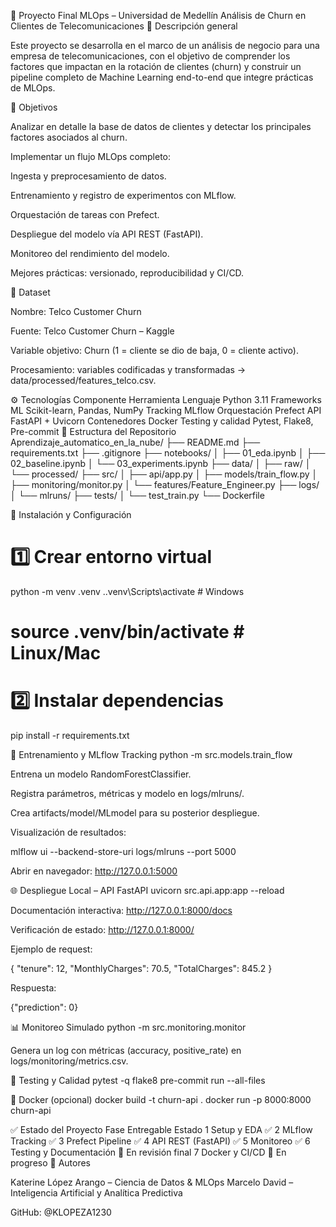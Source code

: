 🧠 Proyecto Final MLOps – Universidad de Medellín
Análisis de Churn en Clientes de Telecomunicaciones
📌 Descripción general

Este proyecto se desarrolla en el marco de un análisis de negocio para una empresa de telecomunicaciones, con el objetivo de comprender los factores que impactan en la rotación de clientes (churn) y construir un pipeline completo de Machine Learning end-to-end que integre prácticas de MLOps.

🎯 Objetivos

Analizar en detalle la base de datos de clientes y detectar los principales factores asociados al churn.

Implementar un flujo MLOps completo:

Ingesta y preprocesamiento de datos.

Entrenamiento y registro de experimentos con MLflow.

Orquestación de tareas con Prefect.

Despliegue del modelo vía API REST (FastAPI).

Monitoreo del rendimiento del modelo.

Mejores prácticas: versionado, reproducibilidad y CI/CD.

🧩 Dataset

Nombre: Telco Customer Churn

Fuente: Telco Customer Churn – Kaggle

Variable objetivo: Churn (1 = cliente se dio de baja, 0 = cliente activo).

Procesamiento: variables codificadas y transformadas → data/processed/features_telco.csv.

⚙️ Tecnologías
Componente	Herramienta
Lenguaje	Python 3.11
Frameworks ML	Scikit-learn, Pandas, NumPy
Tracking	MLflow
Orquestación	Prefect
API	FastAPI + Uvicorn
Contenedores	Docker
Testing y calidad	Pytest, Flake8, Pre-commit
📁 Estructura del Repositorio
Aprendizaje_automatico_en_la_nube/
├── README.md
├── requirements.txt
├── .gitignore
├── notebooks/
│   ├── 01_eda.ipynb
│   ├── 02_baseline.ipynb
│   └── 03_experiments.ipynb
├── data/
│   ├── raw/
│   └── processed/
├── src/
│   ├── api/app.py
│   ├── models/train_flow.py
│   ├── monitoring/monitor.py
│   └── features/Feature_Engineer.py
├── logs/
│   └── mlruns/
├── tests/
│   └── test_train.py
└── Dockerfile

🧰 Instalación y Configuración
# 1️⃣ Crear entorno virtual
python -m venv .venv
.\.venv\Scripts\activate  # Windows
# source .venv/bin/activate  # Linux/Mac

# 2️⃣ Instalar dependencias
pip install -r requirements.txt

🚀 Entrenamiento y MLflow Tracking
python -m src.models.train_flow


Entrena un modelo RandomForestClassifier.

Registra parámetros, métricas y modelo en logs/mlruns/.

Crea artifacts/model/MLmodel para su posterior despliegue.

Visualización de resultados:

mlflow ui --backend-store-uri logs/mlruns --port 5000


Abrir en navegador: http://127.0.0.1:5000

🌐 Despliegue Local – API FastAPI
uvicorn src.api.app:app --reload


Documentación interactiva: http://127.0.0.1:8000/docs

Verificación de estado: http://127.0.0.1:8000/

Ejemplo de request:

{
  "tenure": 12,
  "MonthlyCharges": 70.5,
  "TotalCharges": 845.2
}


Respuesta:

{"prediction": 0}

📊 Monitoreo Simulado
python -m src.monitoring.monitor


Genera un log con métricas (accuracy, positive_rate) en logs/monitoring/metrics.csv.

🧪 Testing y Calidad
pytest -q
flake8
pre-commit run --all-files

🐳 Docker (opcional)
docker build -t churn-api .
docker run -p 8000:8000 churn-api

✅ Estado del Proyecto
Fase	Entregable	Estado
1	Setup y EDA	✅
2	MLflow Tracking	✅
3	Prefect Pipeline	✅
4	API REST (FastAPI)	✅
5	Monitoreo	✅
6	Testing y Documentación	🔵 En revisión final
7	Docker y CI/CD	🔵 En progreso
👤 Autores

Katerine López Arango – Ciencia de Datos & MLOps
Marcelo David – Inteligencia Artificial y Analítica Predictiva

GitHub: @KLOPEZA1230
